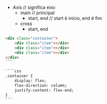 - Axis // significa eixo
    - main // principal
        - start, end  // start é inicio, end é fim
    - cross
        - start, end

````html
<div class="container">
    <div class="item"></div>
    <div class="item"></div>
    <div class="item"></div>
</div>
```

````css
.container {
    display: flex;
    flex-direction: column;
    justify-content: flex-end;
}
```
